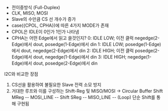 - 전이중방식 (Full-Duplex)
- CLK, MISO, MOSI
- Slave의 수만큼 CS 선 개수가 증가
- case({CPOL, CPHA})에 따른 4가지 MODE가 존재
- CPOL은 IDLE이 0인가 1인가 나타냄
- CPHA는 어떤 Edge에서 읽고 쓸것인지?
0: IDLE LOW; 이전 클럭 negedge(2-Edge)에서 dout, posedge(1-Edge)에서 din
1: IDLE LOW; posedge(1-Edge)에서 dout, negedge(2-Edge)에서 din
2: IDLE HIGH; 이전 클럭 posedge(2-Edge)에서 dout, negedge(1-Edge)에서 din
3: IDLE HIGH; negedge(1-Edge)에서 dout, posedge(2-Edge)에서 din



I2C와 비교한 장점
1) CS선을 활용하여 불필요한 Slave 전력 소모 방지
2) 거대한 루프와 이를 구성하는 Shift-Reg 및 MISO/MOSI
-> Circular Buffer
Shift MReg -- MOSI_LINE -- Shift SReg -- MISO_LINE -- (Loop)
단순 Shift를 통해 구현됨 
